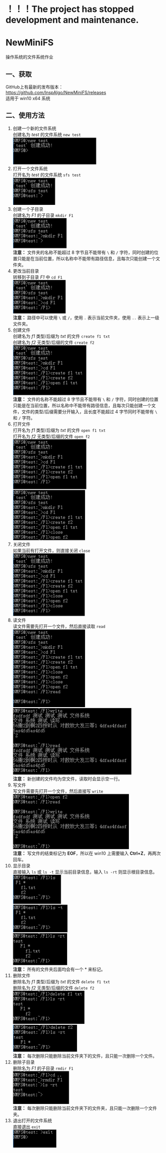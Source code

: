 ！！！The project has stopped development and maintenance.
===  
# NewMiniFS  
操作系统的文件系统作业  

## 一、获取
GitHub上有最新的发布版本：https://github.com/InspAlgo/NewMiniFS/releases  
适用于 win10 x64 系统  
  
## 二、使用方法    
1. 创建一个新的文件系统  
创建名为 *test* 的文件系统 `new test`   
![](./img/use_new.png)   
2. 打开一个文件系统   
打开名为 *test* 的文件系统 `sfs test`   
![](./img/use_sfs.png)   
3. 创建一个子目录   
创建名为 *F1* 的子目录 `mkdir F1`   
![](./img/use_mkdir.png)   
**注意：** 文件夹的名称不能超过 8 字节且不能带有 `\` 和 `/` 字符，同时创建的位置只能是在当前位置，所以名称中不能带有路径信息，且每次只能创建一个文件夹。    
4. 更改当前目录    
转移到子目录 *F1* 中 `cd F1`    
![](./img/use_cd.png)    
**注意：** 路径中可以使用 `\` 或 `/`，使用 `.` 表示当前文件夹，使用 `..` 表示上一级文件夹。    
5. 创建文件    
创建名为 *f1* 类型/后缀为 *txt* 的文件 `create f1 txt`    
创建名为 *f2* 无类型/后缀的文件 `create f2`    
![](./img/use_open_1.png)    
**注意：** 文件的名称不能超过 8 字节且不能带有 `\` 和 `/` 字符，同时创建的位置只能是在当前位置，所以名称中不能带有路径信息，且每次只能创建一个文件，文件的类型/后缀需要分开输入，且长度不能超过 4 字节同时不能带有 `\` 和 `/` 字符。    
6. 打开文件   
打开名为 *f1* 类型/后缀为 *txt* 的文件 `open f1 txt`    
打开名为 *f2* 无类型/后缀的文件 `open f2`   
![](./img/use_open_1.png)   
![](./img/use_open_2.png)   
7. 关闭文件    
如果当前有打开文件，则直接关闭 `close`   
![](./img/use_close.png)    
8. 读文件    
读文件需要先打开一个文件，然后直接读取 `read`    
![](./img/use_read_1.png)   
![](./img/use_read_2.png)   
**注意：** 新创建的文件均为空文件，读取时会显示空一行。    
9. 写文件   
写文件需要先打开一个文件，然后直接写 `write`   
![](./img/use_write.png)    
**注意：** 写文件的结束标记为 **EOF**，所以在 win10 上需要输入 **Ctrl+Z**，再两次回车。    
10. 显示目录    
直接输入 `ls` 或 `ls -t` 显示当前目录信息，输入 `ls -rt` 则显示根目录信息。   
![](./img/use_ls_1.png)    
![](./img/use_ls_2.png)    
![](./img/use_ls_3.png)   
**注意：** 所有的文件夹后面均会有一个 \* 来标记。    
11. 删除文件   
删除名为 *f1* 类型/后缀为 *txt* 的文件 `delete f1 txt`    
删除名为 *f2* 无类型/后缀的文件 `delete f2`   
![](./img/use_delete_1.png)   
![](./img/use_delete_2.png)    
**注意：** 每次删除只能删除当前文件夹下的文件，且只能一次删除一个文件。    
12. 删除子目录    
删除名为 *F1* 的子目录 `rmdir F1`    
![](./img/use_rmdir.png)    
**注意：** 每次删除只能删除当前文件夹下的文件夹，且只能一次删除一个文件夹。     
13. 退出打开的文件系统    
直接退出 `exit`    
![](./img/use_exit.png)    
